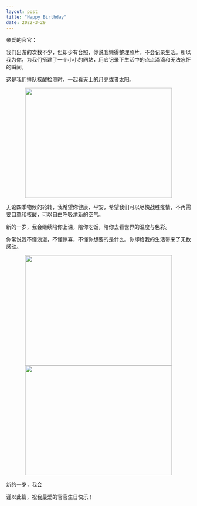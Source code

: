 ```yaml
---
layout: post
title: "Happy Birthday"
date: 2022-3-29
---
```


亲爱的官官：



我们出游的次数不少，但却少有合照，你说我懒得整理照片，不会记录生活。所以我为你，为我们搭建了一个小小的网站，用它记录下生活中的点点滴滴和无法忘怀的瞬间。

这是我们排队核酸检测时，一起看天上的月亮或者太阳。

<center>
    <img src="https://img-blog.csdnimg.cn/192dafe1627342ec9120c2db2ed3ee0d.png?x-oss-process=image/watermark,type_d3F5LXplbmhlaQ,shadow_50,text_Q1NETiBAR3NlbnNlaQ==,size_20,color_FFFFFF,t_70,g_se,x_16#pic_center?raw=true" height="300px" width="400px">
</center>

无论四季物候的轮转，我希望你健康、平安，希望我们可以尽快战胜疫情，不再需要口罩和核酸，可以自由呼吸清新的空气。

新的一岁，我会继续陪你上课，陪你吃饭，陪你去看世界的温度与色彩。

你常说我不懂浪漫，不懂惊喜，不懂你想要的是什么。你却给我的生活带来了无数感动。

<center>
    <img src="https://img-blog.csdnimg.cn/0e04cb7d31164d39a7103943fd9902ec.png?x-oss-process=image/watermark,type_d3F5LXplbmhlaQ,shadow_50,text_Q1NETiBAR3NlbnNlaQ==,size_20,color_FFFFFF,t_70,g_se,x_16#pic_center?raw=true" height="300px" width="400px">
</center>

<center>
    <img src="https://img-blog.csdnimg.cn/6d1d5a1c231f4c379c808f0509a1b53d.png?x-oss-process=image/watermark,type_d3F5LXplbmhlaQ,shadow_50,text_Q1NETiBAR3NlbnNlaQ==,size_20,color_FFFFFF,t_70,g_se,x_16#pic_center?raw=true" height="300px" width="400px">
</center>

新的一岁，我会

谨以此篇，祝我最爱的官官生日快乐！
